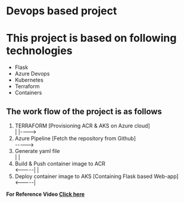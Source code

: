 # Devops based project
<h1> This project is based on following technologies </h1>
<ul>
<li> Flask </li>
<li> Azure Devops </li>
<li> Kubernetes </li>
<li> Terraform </li>
<li> Containers </li>
</ul>

<h2> The work flow of the project is as follows </h2>
<p><ol>
<li>TERRAFORM [Provisioning ACR & AKS on Azure cloud] </li>|
                                                           |----> <li> Azure Pipeline [Fetch the repository from Github]</li> -----> <li>Generate yaml file</li> |
                                                                                                                                                                 |
                                                                                                              <li>Build & Push container image to ACR</li> <-----|
                                                                                                                 |    
                                   <li> Deploy container image to AKS [Containing Flask based Web-app]</li><-----|     </ol></p>
                                   
<b> For Reference Video <a href="https://www.linkedin.com/posts/mubingirach_devops-kubernetes-azure-activity-6817158160659304448-blZt">Click here</a>
